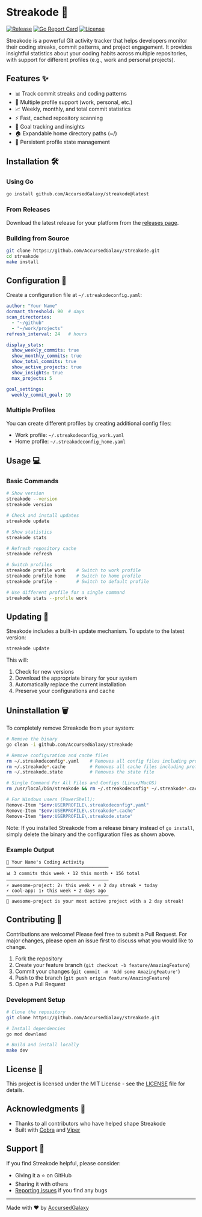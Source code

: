 # Streakode 🚀

[![Release](https://img.shields.io/github/v/release/AccursedGalaxy/streakode)](https://github.com/AccursedGalaxy/streakode/releases)
[![Go Report Card](https://goreportcard.com/badge/github.com/AccursedGalaxy/streakode)](https://goreportcard.com/report/github.com/AccursedGalaxy/streakode)
[![License](https://img.shields.io/github/license/AccursedGalaxy/streakode)](https://github.com/AccursedGalaxy/streakode/blob/main/LICENSE)

Streakode is a powerful Git activity tracker that helps developers monitor their coding streaks, commit patterns, and project engagement. It provides insightful statistics about your coding habits across multiple repositories, with support for different profiles (e.g., work and personal projects).

## Features ✨

- 📊 Track commit streaks and coding patterns
- 🔄 Multiple profile support (work, personal, etc.)
- 📈 Weekly, monthly, and total commit statistics
- ⚡ Fast, cached repository scanning
- 🎯 Goal tracking and insights
- 🏠 Expandable home directory paths (~/)
- 💾 Persistent profile state management

## Installation 🛠️

### Using Go

```bash
go install github.com/AccursedGalaxy/streakode@latest
```

### From Releases

Download the latest release for your platform from the [releases page](https://github.com/AccursedGalaxy/streakode/releases).

### Building from Source

```bash
git clone https://github.com/AccursedGalaxy/streakode.git
cd streakode
make install
```

## Configuration 📝

Create a configuration file at `~/.streakodeconfig.yaml`:

```yaml
author: "Your Name"
dormant_threshold: 90  # days
scan_directories:
  - "~/github"
  - "~/work/projects"
refresh_interval: 24   # hours

display_stats:
  show_weekly_commits: true
  show_monthly_commits: true
  show_total_commits: true
  show_active_projects: true
  show_insights: true
  max_projects: 5

goal_settings:
  weekly_commit_goal: 10
```

### Multiple Profiles

You can create different profiles by creating additional config files:
- Work profile: `~/.streakodeconfig_work.yaml`
- Home profile: `~/.streakodeconfig_home.yaml`

## Usage 💻

### Basic Commands

```bash
# Show version
streakode --version
streakode version

# Check and install updates
streakode update

# Show statistics
streakode stats

# Refresh repository cache
streakode refresh

# Switch profiles
streakode profile work    # Switch to work profile
streakode profile home    # Switch to home profile
streakode profile -       # Switch to default profile

# Use different profile for a single command
streakode stats --profile work
```

## Updating 🔄

Streakode includes a built-in update mechanism. To update to the latest version:

```bash
streakode update
```

This will:
1. Check for new versions
2. Download the appropriate binary for your system
3. Automatically replace the current installation
4. Preserve your configurations and cache

## Uninstallation 🗑️

To completely remove Streakode from your system:

```bash
# Remove the binary
go clean -i github.com/AccursedGalaxy/streakode

# Remove configuration and cache files
rm ~/.streakodeconfig*.yaml    # Removes all config files including profiles
rm ~/.streakode*.cache         # Removes all cache files including profiles
rm ~/.streakode.state          # Removes the state file

# Single Command For All Files and Configs (Linux/MacOS)
rm /usr/local/bin/streakode && rm ~/.streakodeconfig* ~/.streakode*.cache ~/.streakode.state

# For Windows users (PowerShell):
Remove-Item "$env:USERPROFILE\.streakodeconfig*.yaml"
Remove-Item "$env:USERPROFILE\.streakode*.cache"
Remove-Item "$env:USERPROFILE\.streakode.state"
```

Note: If you installed Streakode from a release binary instead of `go install`, simply delete the binary and the configuration files as shown above.

### Example Output

```
🚀 Your Name's Coding Activity
──────────────────────────────────────
📊 3 commits this week • 12 this month • 156 total
──────────────────────────────────────
⚡ awesome-project: 2↑ this week • 🔥 2 day streak • today
⚡ cool-app: 1↑ this week • 2 days ago
──────────────────────────────────────
💫 awesome-project is your most active project with a 2 day streak!
```

## Contributing 🤝

Contributions are welcome! Please feel free to submit a Pull Request. For major changes, please open an issue first to discuss what you would like to change.

1. Fork the repository
2. Create your feature branch (`git checkout -b feature/AmazingFeature`)
3. Commit your changes (`git commit -m 'Add some AmazingFeature'`)
4. Push to the branch (`git push origin feature/AmazingFeature`)
5. Open a Pull Request

### Development Setup

```bash
# Clone the repository
git clone https://github.com/AccursedGalaxy/streakode.git

# Install dependencies
go mod download

# Build and install locally
make dev
```

## License 📄

This project is licensed under the MIT License - see the [LICENSE](LICENSE) file for details.

## Acknowledgments 🙏

- Thanks to all contributors who have helped shape Streakode
- Built with [Cobra](https://github.com/spf13/cobra) and [Viper](https://github.com/spf13/viper)

## Support 💖

If you find Streakode helpful, please consider:
- Giving it a ⭐ on GitHub
- Sharing it with others
- [Reporting issues](https://github.com/AccursedGalaxy/streakode/issues) if you find any bugs

---

Made with ❤️ by [AccursedGalaxy](https://github.com/AccursedGalaxy)